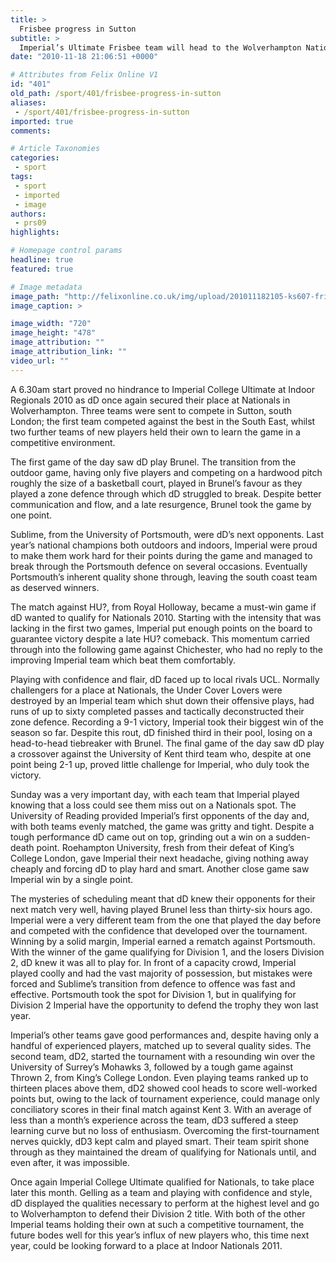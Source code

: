 ```yaml
---
title: >
  Frisbee progress in Sutton
subtitle: >
  Imperial’s Ultimate Frisbee team will head to the Wolverhampton Nationals to defend their title
date: "2010-11-18 21:06:51 +0000"

# Attributes from Felix Online V1
id: "401"
old_path: /sport/401/frisbee-progress-in-sutton
aliases:
 - /sport/401/frisbee-progress-in-sutton
imported: true
comments:

# Article Taxonomies
categories:
 - sport
tags:
 - sport
 - imported
 - image
authors:
 - prs09
highlights:

# Homepage control params
headline: true
featured: true

# Image metadata
image_path: "http://felixonline.co.uk/img/upload/201011182105-ks607-frisbee.jpg"
image_caption: >

image_width: "720"
image_height: "478"
image_attribution: ""
image_attribution_link: ""
video_url: ""
---
```


A 6.30am start proved no hindrance to Imperial College Ultimate at Indoor Regionals 2010 as dD once again secured their place at Nationals in Wolverhampton. Three teams were sent to compete in Sutton, south London; the first team competed against the best in the South East, whilst two further teams of new players held their own to learn the game in a competitive environment.

The first game of the day saw dD play Brunel. The transition from the outdoor game, having only five players and competing on a hardwood pitch roughly the size of a basketball court, played in Brunel’s favour as they played a zone defence through which dD struggled to break. Despite better communication and flow, and a late resurgence, Brunel took the game by one point.

Sublime, from the University of Portsmouth, were dD’s next opponents. Last year’s national champions both outdoors and indoors, Imperial were proud to make them work hard for their points during the game and managed to break through the Portsmouth defence on several occasions. Eventually Portsmouth’s inherent quality shone through, leaving the south coast team as deserved winners.

The match against HU?, from Royal Holloway, became a must-win game if dD wanted to qualify for Nationals 2010. Starting with the intensity that was lacking in the first two games, Imperial put enough points on the board to guarantee victory despite a late HU? comeback. This momentum carried through into the following game against Chichester, who had no reply to the improving Imperial team which beat them comfortably.

Playing with confidence and flair, dD faced up to local rivals UCL. Normally challengers for a place at Nationals, the Under Cover Lovers were destroyed by an Imperial team which shut down their offensive plays, had runs of up to sixty completed passes and tactically deconstructed their zone defence. Recording a 9-1 victory, Imperial took their biggest win of the season so far. Despite this rout, dD finished third in their pool, losing on a head-to-head tiebreaker with Brunel. The final game of the day saw dD play a crossover against the University of Kent third team who, despite at one point being 2-1 up, proved little challenge for Imperial, who duly took the victory.

Sunday was a very important day, with each team that Imperial played knowing that a loss could see them miss out on a Nationals spot. The University of Reading provided Imperial’s first opponents of the day and, with both teams evenly matched, the game was gritty and tight. Despite a tough performance dD came out on top, grinding out a win on a sudden-death point. Roehampton University, fresh from their defeat of King’s College London, gave Imperial their next headache, giving nothing away cheaply and forcing dD to play hard and smart. Another close game saw Imperial win by a single point.

The mysteries of scheduling meant that dD knew their opponents for their next match very well, having played Brunel less than thirty-six hours ago. Imperial were a very different team from the one that played the day before and competed with the confidence that developed over the tournament. Winning by a solid margin, Imperial earned a rematch against Portsmouth. With the winner of the game qualifying for Division 1, and the losers Division 2, dD knew it was all to play for. In front of a capacity crowd, Imperial played coolly and had the vast majority of possession, but mistakes were forced and Sublime’s transition from defence to offence was fast and effective. Portsmouth took the spot for Division 1, but in qualifying for Division 2 Imperial have the opportunity to defend the trophy they won last year.

Imperial’s other teams gave good performances and, despite having only a handful of experienced players, matched up to several quality sides. The second team, dD2, started the tournament with a resounding win over the University of Surrey’s Mohawks 3, followed by a tough game against Thrown 2, from King’s College London. Even playing teams ranked up to thirteen places above them, dD2 showed cool heads to score well-worked points but, owing to the lack of tournament experience, could manage only conciliatory scores in their final match against Kent 3. With an average of less than a month’s experience across the team, dD3 suffered a steep learning curve but no loss of enthusiasm. Overcoming the first-tournament nerves quickly, dD3 kept calm and played smart. Their team spirit shone through as they maintained the dream of qualifying for Nationals until, and even after, it was impossible.

Once again Imperial College Ultimate qualified for Nationals, to take place later this month. Gelling as a team and playing with confidence and style, dD displayed the qualities necessary to perform at the highest level and go to Wolverhampton to defend their Division 2 title. With both of the other Imperial teams holding their own at such a competitive tournament, the future bodes well for this year’s influx of new players who, this time next year, could be looking forward to a place at Indoor Nationals 2011.
